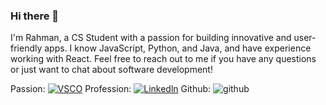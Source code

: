 ### Hi there 👋
I'm Rahman, a CS Student with a passion for building innovative and user-friendly apps.
I know JavaScript, Python, and Java, and have experience working with React. 
Feel free to reach out to me if you have any questions or just want to chat about software development!

Passion:
[![VSCO](https://img.shields.io/badge/VSCO-000000?style=for-the-badge&logo=VSCO&logoColor=white)](https://vsco.co/rahmanawan99/gallery)
Profession:
[![Linkedln](https://img.shields.io/badge/Linkedln-000000?style=for-the-badge&logo=Linkedln&logoColor=white)](https://vsco.co/rahmanawan99/gallery)
Github:
![github](https://img.shields.io/badge/GitHub-000000?style=for-the-badge&logo=GitHub&logoColor=white)



<!--
**Rahmanawan99/Rahmanawan99** is a ✨ _special_ ✨ repository because its `README.md` (this file) appears on your GitHub profile.

Here are some ideas to get you started:

- 🔭 I’m currently working on ...
- 🌱 I’m currently learning ...
- 👯 I’m looking to collaborate on ...
- 🤔 I’m looking for help with ...
- 💬 Ask me about ...
- 📫 How to reach me: ...
- 😄 Pronouns: ...
- ⚡ Fun fact: ...
-->
